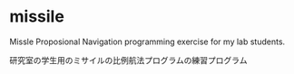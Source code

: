 # missile
Missle Proposional Navigation programming exercise for my lab students.

研究室の学生用のミサイルの比例航法プログラムの練習プログラム
